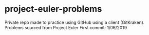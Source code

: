 # project-euler-problems

Private repo made to practice using GitHub using a client (GitKraken). Problems sourced from Project Euler
First commit: 1/06/2019
